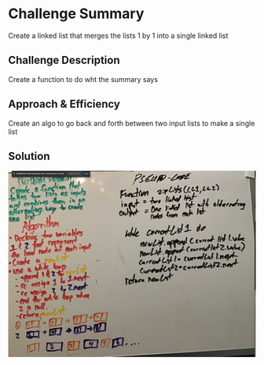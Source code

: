

# Challenge Summary

Create a linked list that merges the lists 1 by 1 into a single linked list

## Challenge Description

Create a function to do wht the summary says

## Approach & Efficiency

Create an algo to go back and forth between two input lists to make a single list

## Solution

![something](llzip.png)


